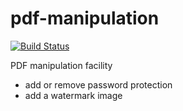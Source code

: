 pdf-manipulation
================

[![Build Status](https://travis-ci.org/qmetric/pdf-manipulation.png)](https://travis-ci.org/qmetric/pdf-manipulation)

PDF manipulation facility

* add or remove password protection
* add a watermark image
